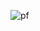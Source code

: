 

![pf](https://github.com/Weng2806/Weng2806/assets/147482226/927482c3-583e-4a67-b276-81b97a2aa6e5)
<!--
**Weng2806/Weng2806** is a ✨ _special_ ✨ repository because its `README.md` (this file) appears on your GitHub profile.

Here are some ideas to get you started:

- 🔭 I’m currently working on ...
- 🌱 I’m currently learning ...
- 👯 I’m looking to collaborate on ...
- 🤔 I’m looking for help with ...
- 💬 Ask me about ...
- 📫 How to reach me: ...
- 😄 Pronouns: ...
- ⚡ Fun fact: ...
-->
